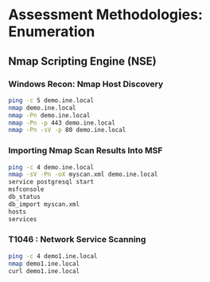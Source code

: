 # Assessment Methodologies: Enumeration

## Nmap Scripting Engine (NSE)

### **Windows Recon: Nmap Host Discovery**

```bash
ping -c 5 demo.ine.local
nmap demo.ine.local
nmap -Pn demo.ine.local
nmap -Pn -p 443 demo.ine.local
nmap -Pn -sV -p 80 demo.ine.local
```

### **Importing Nmap Scan Results Into MSF**

```bash
ping -c 4 demo.ine.local
nmap -sV -Pn -oX myscan.xml demo.ine.local
service postgresql start
msfconsole
db_status
db_import myscan.xml
hosts
services
```

### T1046 : Network Service Scanning

```bash
ping -c 4 demo1.ine.local
nmap demo1.ine.local
curl demo1.ine.local

```
